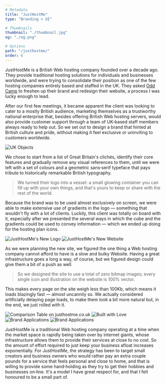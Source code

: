 ```yaml
---
# Metadata
title: "JustHostMe"
type: "Branding + UI"

# Thumbnails
thumbnail: "./thumbnail.jpg"
og: "./og.png"

# Options
path: "/justhostme/"
order: 6
---
```


<article role="article">

JustHostMe is a British Web hosting company founded over a decade ago. They provide traditional hosting solutions for individuals and businesses worldwide, and were trying to consolidate their position as one of the few hosting companies entirely based and staffed in the UK. They asked [Odd Camp](https://www.odd.camp/) to freshen up their brand and redesign their website, a process I was lucky enough to lead.

After our first few meetings, it became apparent the client was looking to cater to a mostly British audience, marketing themselves as a trustworthy national enterprise that, besides offering British Web hosting servers, would also provide customer support through a team of UK‑based staff members always ready to help out. So we set out to design a brand that hinted at British culture and pride, without making it feel exclusive or uninviting to customers worldwide.

</article>

![UK Objects](images/uk@2x.png)

<article role="article">

We chose to start from a list of Great Britain's clichés, identify their core features and gradually remove any visual references to them, until we were left with a set of colours and a geometric sans‑serif typeface that pays tribute to historically remarkable British typography.

> We turned their logo into a vessel: a small glowing container you can fill up with your own things, and that's yours to keep or share with the rest of the world.

Because the brand was to be used almost exclusively on screen, we were able to make extensive use of gradients in the logo — something that wouldn't fly with a lot of clients. Luckily, this client was totally on board with it, especially after we presented the several ways in which the cube and the gradients could be used to convey information — which we ended up doing for the hosting plan icons.

</article>

![JustHostMe's New Logo](images/logo@2x.png)
![JustHostMe's New Website](images/landing-page@2x.png)

<article role="article">

As we were planning the new site, we figured the one thing a Web hosting company cannot afford to have is a slow and bulky Website. Having a great infrastructure goes a long a way, of course, but we figured design could give them a bit of a push as well.

> So we designed the site to use a total of zero bitmap images; every single icon and illustration on the website is 100% vector.

This makes every page on the site weigh less than 100Kb, which means it loads blazingly fast — almost uncannily so. We actually considered artificially delaying page loads, to make them look a bit more natural but, in the end, we just rolled with it.

</article>

![Comparison Table on justhostme.co.uk](images/comparison-table@2x.png)
![Built with Love](images/love@2x.png)
![Brand Applications](images/applications@2x.png)
![Brand Applications](images/proposal@2x.png)

<article role="article">

JustHostMe is a traditional Web hosting company operating at a time when the market space is rapidly being taken over by internet giants, whose infrastructure allows them to provide their services at close to no cost. So the amount of effort required to just keep your business afloat increases exponentially. For JustHostMe, the strategy has been to target small creators and business owners who would rather pay an extra couple pounds for a service that feels personal and close to home, and that is willing to provide some hand‑holding as they try to get their hobbies and businesses on‑line. It's a model I have great respect for, and that I felt honoured to be a small part of.

</article>